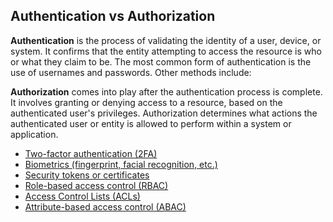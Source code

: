 ## Authentication vs Authorization

**Authentication** is the process of validating the identity of a user, device, or system. It confirms that the entity attempting to access the resource is who or what they claim to be. The most common form of authentication is the use of usernames and passwords. Other methods include:

**Authorization** comes into play after the authentication process is complete. It involves granting or denying access to a resource, based on the authenticated user's privileges. Authorization determines what actions the authenticated user or entity is allowed to perform within a system or application.

- [Two-factor authentication (2FA)](https://authy.com/what-is-2fa/)
- [Biometrics (fingerprint, facial recognition, etc.)](https://me-en.kaspersky.com/resource-center/definitions/biometrics)
- [Security tokens or certificates](https://www.comodo.com/e-commerce/ssl-certificates/certificate.php)
- [Role-based access control (RBAC)](https://en.wikipedia.org/wiki/Role-based_access_control)
- [Access Control Lists (ACLs)](https://en.wikipedia.org/wiki/Access-control_list)
- [Attribute-based access control (ABAC)](https://en.wikipedia.org/wiki/Attribute-based_access_control)

